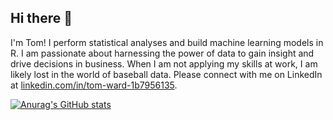## Hi there 👋

I'm Tom!  I perform statistical analyses and build machine learning models in R.  I am passionate about harnessing the power of data to gain insight and drive decisions in business.  When I am not applying my skills at work, I am likely lost in the world of baseball data.  Please connect with me on LinkedIn at [linkedin.com/in/tom-ward-1b7956135](https://www.linkedin.com/in/tom-ward-1b7956135/).

[![Anurag's GitHub stats](https://github-readme-stats.vercel.app/api?username=tomward9)](https://github.com/anuraghazra/github-readme-stats)
